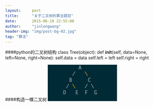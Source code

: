```yaml
---
layout:     post
title:      "关于二叉树的算法题目"
date:       2015-06-10 22:55:00
author:     "jinlongwang"
header-img: "img/post-bg-02.jpg"
tag: "算法"
---
```

####python的二叉树结构
    class Tree(object):
      def __init__(self, data=None, left=None, right=None):
          self.data = data
          self.left = left
          self.right = right

####构造一棵二叉树
![image](/img/btree.png)
